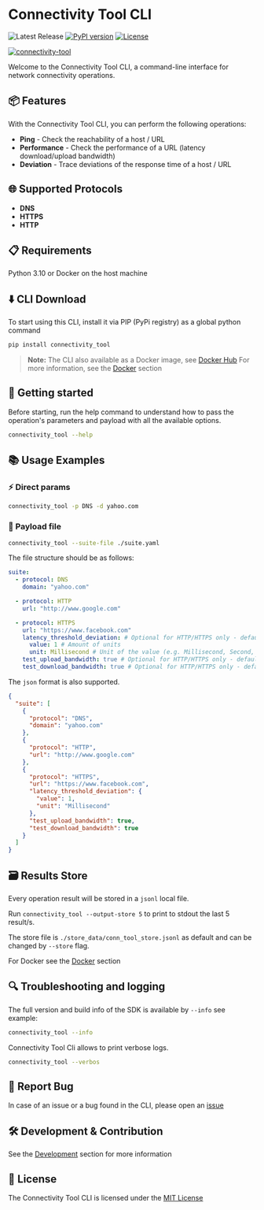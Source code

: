 # Connectivity Tool CLI

![Latest Release](https://img.shields.io/github/v/release/haimkastner/connectivity-tool)
[![PyPI version](https://img.shields.io/pypi/v/connectivity_tool.svg?style=plastic)](https://pypi.org/project/connectivity-tool/)
[![License](https://img.shields.io/github/license/haimkastner/connectivity-tool.svg?style=plastic)](https://github.com/haimkastner/connectivity-tool/blob/main/LICENSE)

<!-- 
Coming soon :)

[![GitHub stars](https://img.shields.io/github/stars/haimkastner/connectivity-tool.svg?style=social&label=Star)](https://github.com/haimkastner/connectivity-tool/stargazers) -->

[![connectivity-tool](https://github.com/haimkastner/connectivity-tool/actions/workflows/build.yaml/badge.svg?branch=main)](https://github.com/haimkastner/connectivity-tool/actions/workflows/build.yaml)


Welcome to the Connectivity Tool CLI, a command-line interface for network connectivity operations.

## 📦 Features
With the Connectivity Tool CLI, you can perform the following operations:
- **Ping** - Check the reachability of a host / URL
- **Performance** - Check the performance of a URL (latency download/upload bandwidth) 
- **Deviation** - Trace deviations of the response time of a host / URL 

## 🌐 Supported Protocols
- **DNS**
- **HTTPS**
- **HTTP**

## 📋 Requirements
Python 3.10 or Docker on the host machine

## ⬇️ CLI Download

To start using this CLI, install it via PIP (PyPi registry) as a global python command
```bash 
pip install connectivity_tool
```

> **Note:** The CLI also available as a Docker image, see [Docker Hub](https://hub.docker.com/r/haimkastner/connectivity-tool)
> For more information, see the [Docker](./docker) section
## 🚀 Getting started

Before starting, run the help command to understand how to pass the operation's parameters and payload with all the available options.
```bash
connectivity_tool --help
```

## 📚 Usage Examples

### ⚡ Direct params
```bash
connectivity_tool -p DNS -d yahoo.com
```

### 📂 Payload file
```bash     
connectivity_tool --suite-file ./suite.yaml
```
The file structure should be as follows:
```yaml
suite:
  - protocol: DNS
    domain: "yahoo.com"

  - protocol: HTTP
    url: "http://www.google.com"

  - protocol: HTTPS
    url: "https://www.facebook.com"
    latency_threshold_deviation: # Optional for HTTP/HTTPS only - default is 60 seconds
      value: 1 # Amount of units
      unit: Millisecond # Unit of the value (e.g. Millisecond, Second, Minute)
    test_upload_bandwidth: true # Optional for HTTP/HTTPS only - default is false
    test_download_bandwidth: true # Optional for HTTP/HTTPS only - default is false
```

The `json` format is also supported.
```json
{
  "suite": [
    {
      "protocol": "DNS",
      "domain": "yahoo.com"
    },
    {
      "protocol": "HTTP",
      "url": "http://www.google.com"
    },
    {
      "protocol": "HTTPS",
      "url": "https://www.facebook.com",
      "latency_threshold_deviation": {
        "value": 1,
        "unit": "Millisecond"
      },
      "test_upload_bandwidth": true,
      "test_download_bandwidth": true
    }
  ]
}
```

## 🗃️ Results Store 
Every operation result will be stored in a `jsonl` local file.

Run `connectivity_tool --output-store 5` to print to stdout the last 5 result/s.

The  store file is `./store_data/conn_tool_store.jsonl` as default and can be changed by `--store` flag.

For Docker see the [Docker](./docker) section

## 🔍 Troubleshooting and logging

The full version and build info of the SDK is available by `--info` see example:
```bash
connectivity_tool --info
```

Connectivity Tool Cli allows to print verbose logs.

```bash
connectivity_tool --verbos
```

## 🐞 Report Bug

In case of an issue or a bug found in the CLI, please open an [issue](https://github.com/haimkastner/connectivity-tool/issues) 

## 🛠️ Development & Contribution
See the [Development](./DEVELOPMENT.md) section for more information

## 📝 License
The Connectivity Tool CLI is licensed under the [MIT License](./LICENSE)
